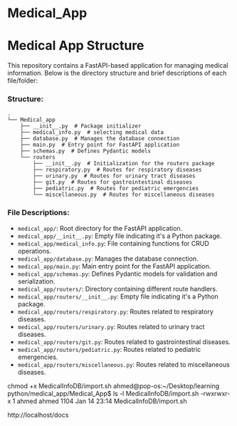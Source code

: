 # Medical_App

# Medical App Structure

This repository contains a FastAPI-based application for managing medical information. Below is the directory structure and brief descriptions of each file/folder:
### Structure:
```
.
└── Medical_app
    ├── __init__.py  # Package initializer
    ├── medical_info.py  # selecting medical data
    ├── database.py  # Manages the database connection
    ├── main.py  # Entry point for FastAPI application
    ├── schemas.py  # Defines Pydantic models
    └── routers
        ├── __init__.py  # Initialization for the routers package
        ├── respiratory.py  # Routes for respiratory diseases
        ├── urinary.py  # Routes for urinary tract diseases
        ├── git.py  # Routes for gastrointestinal diseases
        ├── pediatric.py  # Routes for pediatric emergencies
        └── miscellaneous.py  # Routes for miscellaneous diseases
```
### File Descriptions:

- `medical_app/`: Root directory for the FastAPI application.
- `medical_app/__init__.py`: Empty file indicating it's a Python package.
- `medical_app/medical_info.py`: File containing functions for CRUD operations.
- `medical_app/database.py`: Manages the database connection.
- `medical_app/main.py`: Main entry point for the FastAPI application.
- `medical_app/schemas.py`: Defines Pydantic models for validation and serialization.
- `medical_app/routers/`: Directory containing different route handlers.
- `medical_app/routers/__init__.py`: Empty file indicating it's a Python package.
- `medical_app/routers/respiratory.py`: Routes related to respiratory diseases.
- `medical_app/routers/urinary.py`: Routes related to urinary tract diseases.
- `medical_app/routers/git.py`: Routes related to gastrointestinal diseases.
- `medical_app/routers/pediatric.py`: Routes related to pediatric emergencies.
- `medical_app/routers/miscellaneous.py`: Routes related to miscellaneous diseases.


 chmod +x MedicalInfoDB/import.sh
ahmed@pop-os:~/Desktop/learning python/medical_app/Medical_App$ ls -l MedicalInfoDB/import.sh
-rwxrwxr-x 1 ahmed ahmed 1104 Jan 14 23:14 MedicalInfoDB/import.sh

http://localhost/docs